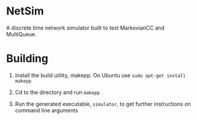 # NetSim
A discrete time network simulator built to test MarkovianCC and MultiQueue. 

# Building
1) Install the build utility, makepp. On Ubuntu use `sudo apt-get install makepp`

2) Cd to the directory and run `makepp`

3) Run the generated executable, `simulator`, to get further instructions on command line arguments
